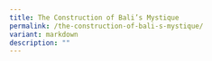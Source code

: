 ```yaml
---
title: The Construction of Bali’s Mystique
permalink: /the-construction-of-bali-s-mystique/
variant: markdown
description: ""
---
```

